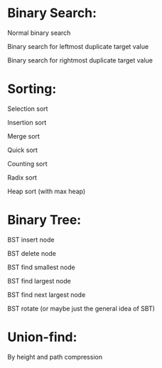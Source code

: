# Binary Search:

Normal binary search

Binary search for leftmost duplicate target value

Binary search for rightmost duplicate target value

# Sorting:

Selection sort

Insertion sort

Merge sort

Quick sort

Counting sort

Radix sort

Heap sort (with max heap)

# Binary Tree:

BST insert node

BST delete node

BST find smallest node

BST find largest node

BST find next largest node

BST rotate (or maybe just the general idea of SBT)

# Union-find:

By height and path compression